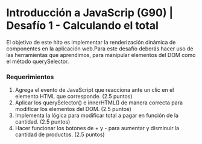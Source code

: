 # Introducción a JavaScrip (G90) | Desafío 1 - Calculando el total
El objetivo de este hito es implementar la renderización dinámica de componentes en la aplicación web.Para este desafío deberás hacer uso de las herramientas que aprendimos, para manipular elementos del DOM como el método querySelector.

###  Requerimientos
1. Agrega el evento de JavaScript que reacciona ante un clic en el elemento HTML que corresponde. (2.5 puntos)
2. Aplicar los querySelector() e innerHTML() de manera correcta para modificar los elementos del DOM. (2.5 puntos)
3. Implementa la lógica para modificar total a pagar en función de la cantidad. (2.5 puntos)
4. Hacer funcionar los botones de + y - para aumentar y disminuir la cantidad de productos. (2.5 puntos)
